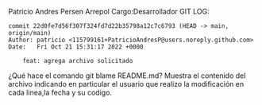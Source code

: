Patricio Andres Persen Arrepol
Cargo:Desarrollador
GIT LOG:
```
commit 22d0fe7d56f307f324fd7d22b35798a12c7c6793 (HEAD -> main, origin/main)
Author: patricio <115799161+PatricioAndresP@users.noreply.github.com>
Date:   Fri Oct 21 15:31:17 2022 +0000

    feat: agrega archivo solicitado
```


¿Qué hace el comando git blame README.md?
Muestra el contenido del archivo indicando en particular el usuario que realizo la modificación en cada linea,la fecha y su codigo.

